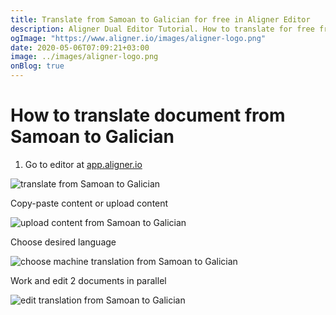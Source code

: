 ```yaml
---
title: Translate from Samoan to Galician for free in Aligner Editor
description: Aligner Dual Editor Tutorial. How to translate for free from Samoan to Galician. Aligner is multilingual document management platform. 
ogImage: "https://www.aligner.io/images/aligner-logo.png"
date: 2020-05-06T07:09:21+03:00
image: ../images/aligner-logo.png
onBlog: true
---
```


# How to translate document from Samoan to Galician

1. Go to editor at [app.aligner.io](https://app.aligner.io "Aligner App web page")

![translate from Samoan to Galician](../aligner-blank-editor.png "translate from Samoan to Galician")

Copy-paste content or upload content

![upload content from Samoan to Galician](../aligner-uploaded-document.png "upload content from Samoan to Galician")

Choose desired language

![choose machine translation from Samoan to Galician](../aligner-language-dropdown.png "choose machine translation from Samoan to Galician")

Work and edit 2 documents in parallel

![edit translation from Samoan to Galician](../aligner-double-sitded-editor.png "edit translation from Samoan to Galician")

